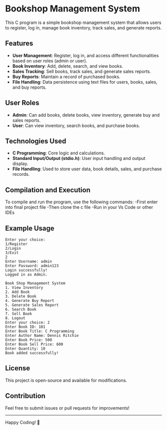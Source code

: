 # Bookshop Management System

This C program is a simple bookshop management system that allows users to register, log in, manage book inventory, track sales, and generate reports.

## Features
- **User Management**: Register, log in, and access different functionalities based on user roles (admin or user).
- **Book Inventory**: Add, delete, search, and view books.
- **Sales Tracking**: Sell books, track sales, and generate sales reports.
- **Buy Reports**: Maintain a record of purchased books.
- **File Handling**: Data persistence using text files for users, books, sales, and buy reports.

## User Roles
- **Admin**: Can add books, delete books, view inventory, generate buy and sales reports.
- **User**: Can view inventory, search books, and purchase books.

## Technologies Used
- **C Programming**: Core logic and calculations.
- **Standard Input/Output (stdio.h)**: User input handling and output display.
- **File Handling**: Used to store user data, book details, sales, and purchase records.

## Compilation and Execution
To compile and run the program, use the following commands:
-First enter into final project file
-Then clone the c file
-Run in your Vs Code or other IDEs

## Example Usage
```
Enter your choice:
1/Register
2/Login
3/Exit
2
Enter Username: admin
Enter Password: admin123
Login successfully!
Logged in as Admin.

Book Shop Management System
1. View Inventory
2. Add Book
3. Delete Book
4. Generate Buy Report
5. Generate Sales Report
6. Search Book
7. Sell Book
8. Logout
Enter your choice: 2
Enter Book ID: 101
Enter Book Title: C Programming
Enter Author Name: Dennis Ritchie
Enter Book Price: 500
Enter Book Sell Price: 600
Enter Quantity: 10
Book added successfully!
```

## License
This project is open-source and available for modifications.

## Contribution
Feel free to submit issues or pull requests for improvements!

---
Happy Coding! 🚀

